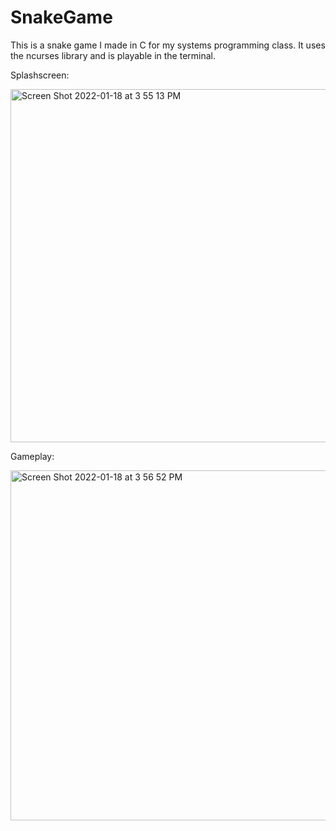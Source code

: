 # SnakeGame
This is a snake game I made in C for my systems programming class. It uses the ncurses library and is playable in the terminal.

Splashscreen:

<img width="565" alt="Screen Shot 2022-01-18 at 3 55 13 PM" src="https://user-images.githubusercontent.com/83875947/150017688-990f77bf-eebb-43cb-b035-9948b96d6d44.png">

Gameplay:

<img width="560" alt="Screen Shot 2022-01-18 at 3 56 52 PM" src="https://user-images.githubusercontent.com/83875947/150017722-886be391-9fe6-4740-a1fe-759f27ea48ba.png">
